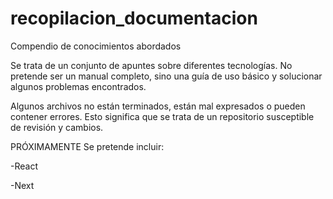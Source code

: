 # recopilacion_documentacion

Compendio de conocimientos abordados

Se trata de un conjunto de apuntes sobre diferentes tecnologías. No pretende ser un manual completo, sino una guía de uso básico y solucionar algunos problemas encontrados.

Algunos archivos no están terminados, están mal expresados o pueden contener errores. Esto significa que se trata de un repositorio susceptible de revisión y cambios.

PRÓXIMAMENTE Se pretende incluir:

-React

-Next
